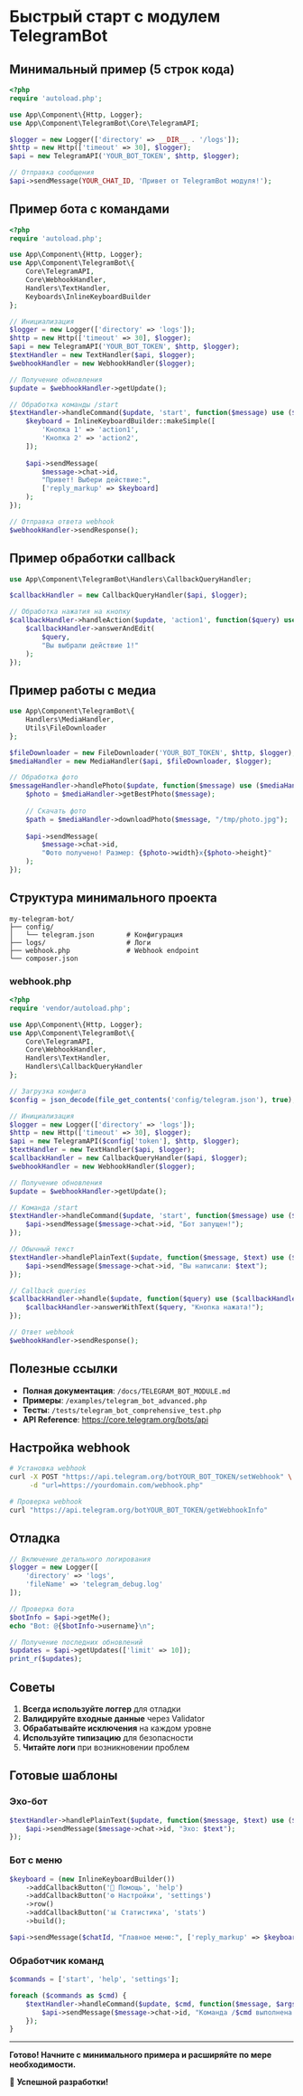 # Быстрый старт с модулем TelegramBot

## Минимальный пример (5 строк кода)

```php
<?php
require 'autoload.php';

use App\Component\{Http, Logger};
use App\Component\TelegramBot\Core\TelegramAPI;

$logger = new Logger(['directory' => __DIR__ . '/logs']);
$http = new Http(['timeout' => 30], $logger);
$api = new TelegramAPI('YOUR_BOT_TOKEN', $http, $logger);

// Отправка сообщения
$api->sendMessage(YOUR_CHAT_ID, 'Привет от TelegramBot модуля!');
```

## Пример бота с командами

```php
<?php
require 'autoload.php';

use App\Component\{Http, Logger};
use App\Component\TelegramBot\{
    Core\TelegramAPI,
    Core\WebhookHandler,
    Handlers\TextHandler,
    Keyboards\InlineKeyboardBuilder
};

// Инициализация
$logger = new Logger(['directory' => 'logs']);
$http = new Http(['timeout' => 30], $logger);
$api = new TelegramAPI('YOUR_BOT_TOKEN', $http, $logger);
$textHandler = new TextHandler($api, $logger);
$webhookHandler = new WebhookHandler($logger);

// Получение обновления
$update = $webhookHandler->getUpdate();

// Обработка команды /start
$textHandler->handleCommand($update, 'start', function($message) use ($api) {
    $keyboard = InlineKeyboardBuilder::makeSimple([
        'Кнопка 1' => 'action1',
        'Кнопка 2' => 'action2',
    ]);
    
    $api->sendMessage(
        $message->chat->id,
        "Привет! Выбери действие:",
        ['reply_markup' => $keyboard]
    );
});

// Отправка ответа webhook
$webhookHandler->sendResponse();
```

## Пример обработки callback

```php
use App\Component\TelegramBot\Handlers\CallbackQueryHandler;

$callbackHandler = new CallbackQueryHandler($api, $logger);

// Обработка нажатия на кнопку
$callbackHandler->handleAction($update, 'action1', function($query) use ($callbackHandler) {
    $callbackHandler->answerAndEdit(
        $query,
        "Вы выбрали действие 1!"
    );
});
```

## Пример работы с медиа

```php
use App\Component\TelegramBot\{
    Handlers\MediaHandler,
    Utils\FileDownloader
};

$fileDownloader = new FileDownloader('YOUR_BOT_TOKEN', $http, $logger);
$mediaHandler = new MediaHandler($api, $fileDownloader, $logger);

// Обработка фото
$messageHandler->handlePhoto($update, function($message) use ($mediaHandler, $api) {
    $photo = $mediaHandler->getBestPhoto($message);
    
    // Скачать фото
    $path = $mediaHandler->downloadPhoto($message, "/tmp/photo.jpg");
    
    $api->sendMessage(
        $message->chat->id,
        "Фото получено! Размер: {$photo->width}x{$photo->height}"
    );
});
```

## Структура минимального проекта

```
my-telegram-bot/
├── config/
│   └── telegram.json        # Конфигурация
├── logs/                    # Логи
├── webhook.php              # Webhook endpoint
└── composer.json
```

### webhook.php
```php
<?php
require 'vendor/autoload.php';

use App\Component\{Http, Logger};
use App\Component\TelegramBot\{
    Core\TelegramAPI,
    Core\WebhookHandler,
    Handlers\TextHandler,
    Handlers\CallbackQueryHandler
};

// Загрузка конфига
$config = json_decode(file_get_contents('config/telegram.json'), true);

// Инициализация
$logger = new Logger(['directory' => 'logs']);
$http = new Http(['timeout' => 30], $logger);
$api = new TelegramAPI($config['token'], $http, $logger);
$textHandler = new TextHandler($api, $logger);
$callbackHandler = new CallbackQueryHandler($api, $logger);
$webhookHandler = new WebhookHandler($logger);

// Получение обновления
$update = $webhookHandler->getUpdate();

// Команда /start
$textHandler->handleCommand($update, 'start', function($message) use ($api) {
    $api->sendMessage($message->chat->id, "Бот запущен!");
});

// Обычный текст
$textHandler->handlePlainText($update, function($message, $text) use ($api) {
    $api->sendMessage($message->chat->id, "Вы написали: $text");
});

// Callback queries
$callbackHandler->handle($update, function($query) use ($callbackHandler) {
    $callbackHandler->answerWithText($query, "Кнопка нажата!");
});

// Ответ webhook
$webhookHandler->sendResponse();
```

## Полезные ссылки

- **Полная документация**: `/docs/TELEGRAM_BOT_MODULE.md`
- **Примеры**: `/examples/telegram_bot_advanced.php`
- **Тесты**: `/tests/telegram_bot_comprehensive_test.php`
- **API Reference**: https://core.telegram.org/bots/api

## Настройка webhook

```bash
# Установка webhook
curl -X POST "https://api.telegram.org/botYOUR_BOT_TOKEN/setWebhook" \
     -d "url=https://yourdomain.com/webhook.php"

# Проверка webhook
curl "https://api.telegram.org/botYOUR_BOT_TOKEN/getWebhookInfo"
```

## Отладка

```php
// Включение детального логирования
$logger = new Logger([
    'directory' => 'logs',
    'fileName' => 'telegram_debug.log'
]);

// Проверка бота
$botInfo = $api->getMe();
echo "Bot: @{$botInfo->username}\n";

// Получение последних обновлений
$updates = $api->getUpdates(['limit' => 10]);
print_r($updates);
```

## Советы

1. **Всегда используйте логгер** для отладки
2. **Валидируйте входные данные** через Validator
3. **Обрабатывайте исключения** на каждом уровне
4. **Используйте типизацию** для безопасности
5. **Читайте логи** при возникновении проблем

## Готовые шаблоны

### Эхо-бот
```php
$textHandler->handlePlainText($update, function($message, $text) use ($api) {
    $api->sendMessage($message->chat->id, "Эхо: $text");
});
```

### Бот с меню
```php
$keyboard = (new InlineKeyboardBuilder())
    ->addCallbackButton('📝 Помощь', 'help')
    ->addCallbackButton('⚙️ Настройки', 'settings')
    ->row()
    ->addCallbackButton('📊 Статистика', 'stats')
    ->build();

$api->sendMessage($chatId, "Главное меню:", ['reply_markup' => $keyboard]);
```

### Обработчик команд
```php
$commands = ['start', 'help', 'settings'];

foreach ($commands as $cmd) {
    $textHandler->handleCommand($update, $cmd, function($message, $args) use ($api, $cmd) {
        $api->sendMessage($message->chat->id, "Команда /$cmd выполнена!");
    });
}
```

---

**Готово! Начните с минимального примера и расширяйте по мере необходимости.**

🎯 **Успешной разработки!**
